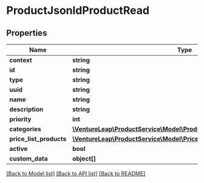 # ProductJsonldProductRead

## Properties
Name | Type | Description | Notes
------------ | ------------- | ------------- | -------------
**context** | **string** |  | [optional] 
**id** | **string** |  | [optional] 
**type** | **string** |  | [optional] 
**uuid** | **string** |  | [optional] 
**name** | **string** |  | 
**description** | **string** |  | [optional] 
**priority** | **int** |  | [optional] 
**categories** | [**\VentureLeap\ProductService\Model\ProductCategoryJsonldProductRead[]**](ProductCategoryJsonldProductRead.md) |  | [optional] 
**price_list_products** | [**\VentureLeap\ProductService\Model\PriceListProductJsonldProductRead[]**](PriceListProductJsonldProductRead.md) |  | [optional] 
**active** | **bool** |  | [optional] 
**custom_data** | **object[]** |  | [optional] 

[[Back to Model list]](../../README.md#documentation-for-models) [[Back to API list]](../../README.md#documentation-for-api-endpoints) [[Back to README]](../../README.md)

